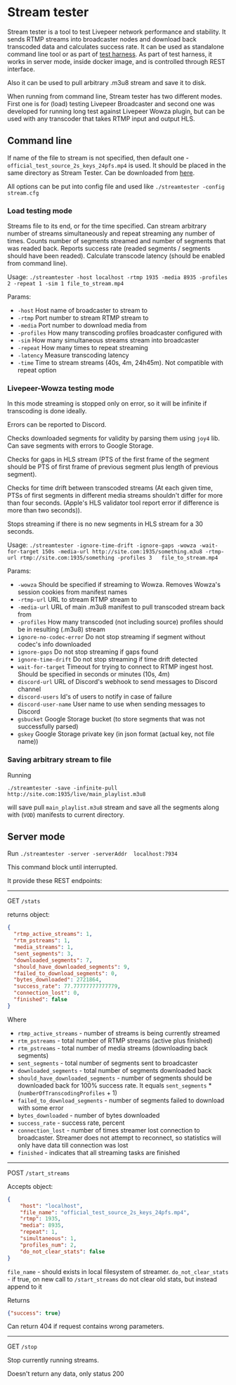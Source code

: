# Stream tester

Stream tester is a tool to test Livepeer network performance and stability.
It sends RTMP streams into broadcaster nodes and download back transcoded data and calculates success rate.
It can be used as standalone command line tool or as part of [test harness](https://github.com/livepeer/test-harness).
As part of test harness, it works in server mode, inside docker image, and is controlled through REST interface.

Also it can be used to pull arbitrary .m3u8 stream and save it to disk.

When running from command line, Stream tester has two different modes.
First one is for (load) testing Livepeer Broadcaster and second one was developed for running long test against Livepeer Wowza plugin, but can be used with any transcoder that takes RTMP input and output HLS.



## Command line

If name of the file to stream is not specified, then default one - `official_test_source_2s_keys_24pfs.mp4` is used. It should be placed in the same directory as Stream Tester. Can be downloaded from [here](https://storage.googleapis.com/lp_testharness_assets/official_test_source_2s_keys_24pfs.mp4).

All options can be put into config file and used like `./streamtester -config stream.cfg`

### Load testing mode

Streams file to its end, or for the time specified. Can stream arbitrary number of streams simultaneously and repeat streaming any number of times. Counts number of segments streamed and number of segments that was readed back. Reports success rate (readed segments / segments should have been readed). Calculate transcode latency (should be enabled from command line).

Usage:
`./streamtester -host localhost -rtmp 1935 -media 8935 -profiles 2 -repeat 1 -sim 1 file_to_stream.mp4`


Params:

 - `-host` Host name of broadcaster to stream to
 - `-rtmp` Port number to stream RTMP stream to
 - `-media` Port number to download media from
 - `-profiles` How many transcoding profiles broadcaster configured with
 - `-sim` How many simultaneous streams stream into broadcaster
 - `-repeat` How many times to repeat streaming 
 - `-latency` Measure transcoding latency
 - `-time` Time to stream streams (40s, 4m, 24h45m). Not compatible with repeat option

### Livepeer-Wowza testing mode
In this mode streaming is stopped only on error, so it will be infinite if transcoding is done ideally.

Errors can be reported to Discord.

Checks downloaded segments for validity by parsing them using `joy4` lib. Can save segments with errors to Google Storage.

Checks for gaps in HLS stream (PTS of the first frame of the segment should be PTS of first frame of previous segment plus length of previous segment).

Checks for time drift between transcoded streams (At each given time, PTSs of first segments in different media streams shouldn't differ for more than four seconds. (Apple's HLS validator tool report error if difference is more than two seconds)).

Stops streaming if there is no new segments in HLS stream for a 30 seconds.


Usage:
`./streamtester -ignore-time-drift -ignore-gaps -wowza -wait-for-target 150s -media-url http://site.com:1935/something.m3u8 -rtmp-url rtmp://site.com:1935/something -profiles 3   file_to_stream.mp4`


Params:

 - `-wowza` Should be specified if streaming to Wowza. Removes Wowza's session cookies from manifest names
 - `-rtmp-url` URL to stream RTMP stream to
 - `-media-url` URL of main .m3u8 manifest to pull transcoded stream back from
 - `-profiles` How many transcoded (not including source) profiles should be in resulting (.m3u8) stream
 - `ignore-no-codec-error` Do not stop streaming if segment without codec's info downloaded
 - `ignore-gaps` Do not stop streaming if gaps found
 - `ignore-time-drift` Do not stop streaming if time drift detected
 - `wait-for-target` Timeout for trying to connect to RTMP ingest host. Should be specified in seconds or minutes (10s, 4m)
 - `discord-url` URL of Discord's webhook to send messages to Discord channel
 - `discord-users` Id's of users to notify in case of failure
 - `discord-user-name` User name to use when sending messages to Discord
 - `gsbucket` Google Storage bucket (to store segments that was not successfully parsed)
 - `gskey` Google Storage private key (in json format (actual key, not file name))

### Saving arbitrary stream to file

Running

`./streamtester -save -infinite-pull http://site.com:1935/live/main_playlist.m3u8`

will save pull `main_playlist.m3u8` stream and save all the segments along with (`VOD`) manifests to current directory.

## Server mode
Run
`./streamtester -server -serverAddr  localhost:7934`

This command block until interrupted.

It provide these REST endpoints:

---
GET `/stats`

returns object:
```json
{
  "rtmp_active_streams": 1,
  "rtm_pstreams": 1,
  "media_streams": 1,
  "sent_segments": 3,
  "downloaded_segments": 7,
  "should_have_downloaded_segments": 9,
  "failed_to_download_segments": 0,
  "bytes_downloaded": 2721864,
  "success_rate": 77.77777777777779,
  "connection_lost": 0,
  "finished": false
}
```

Where 

 - `rtmp_active_streams` - number of streams is being currently streamed
 - `rtm_pstreams` - total number of RTMP streams (active plus finished)
 - `rtm_pstreams` - total number of media streams (downloading back segments)
 - `sent_segments` - total number of segments sent to broadcaster
 - `downloaded_segments` - total number of segments downloaded back
 - `should_have_downloaded_segments` - number of segments should be downloaded back for 100% success rate. It equals `sent_segments` * (`numberOfTranscodingProfiles` + 1)
 - `failed_to_download_segments` - number of segments failed to download with some error
 - `bytes_downloaded` - number of bytes downloaded
 - `success_rate` - success rate, percent
 - `connection_lost` - number of times streamer lost connection to broadcaster. Streamer does not attempt to reconnect, so statistics will only have data till connection was lost
 - `finished` - indicates that all streaming tasks are finished

---
POST `/start_streams`

Accepts object:
```json
{
    "host": "localhost",
    "file_name": "official_test_source_2s_keys_24pfs.mp4",
    "rtmp": 1935,
    "media": 8935,
    "repeat": 1,
    "simultaneous": 1,
    "profiles_num": 2,
    "do_not_clear_stats": false
} 

```

`file_name` - should exists in local filesystem of streamer.
`do_not_clear_stats` - if true, on new call to `/start_streams` do not clear old stats, but instead append to it


Returns 

```json
{"success": true}
```

Can return 404 if request contains wrong parameters.


---
GET `/stop`

Stop currently running streams. 

Doesn't return any data, only status 200 
